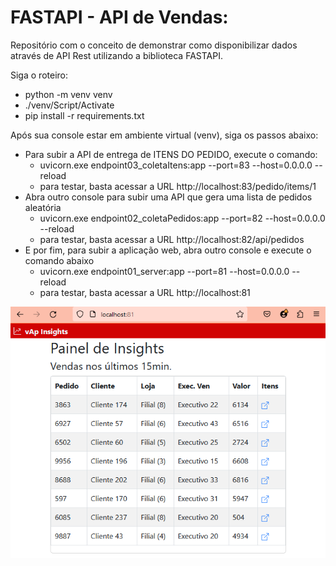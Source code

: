 # **FASTAPI - API de Vendas:**

Repositório com o conceito de demonstrar como disponibilizar dados através de API Rest utilizando a biblioteca FASTAPI.

Siga o roteiro:
- python -m venv venv
- ./venv/Script/Activate
- pip install -r requirements.txt

Após sua console estar em ambiente virtual (venv), siga os passos abaixo:
- Para subir a API de entrega de ITENS DO PEDIDO, execute o comando:
    + uvicorn.exe endpoint03_coletaItens:app --port=83 --host=0.0.0.0 --reload
    + para testar, basta acessar a URL http://localhost:83/pedido/items/1
- Abra outro console para subir uma API que gera uma lista de pedidos aleatória
    + uvicorn.exe endpoint02_coletaPedidos:app --port=82 --host=0.0.0.0 --reload
    + para testar, basta acessar a URL http://localhost:82/api/pedidos
- E por fim, para subir a aplicação web, abra outro console e execute o comando abaixo
    + uvicorn.exe endpoint01_server:app --port=81 --host=0.0.0.0 --reload
    + para testar, basta acessar a URL http://localhost:81 

![ScreenShot](fastapi.png)
